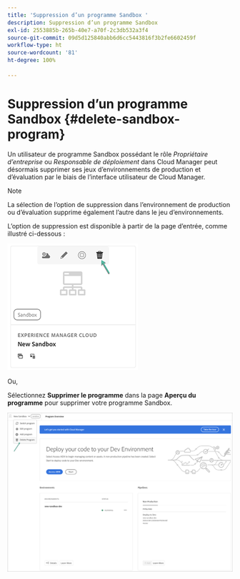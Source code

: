 ```yaml
---
title: 'Suppression d’un programme Sandbox '
description: Suppression d’un programme Sandbox
exl-id: 2553885b-265b-40e7-a70f-2c3db532a3f4
source-git-commit: 09d5d125840abb6d6cc5443816f3b2fe6602459f
workflow-type: ht
source-wordcount: '81'
ht-degree: 100%

---
```


# Suppression d’un programme Sandbox {#delete-sandbox-program}

Un utilisateur de programme Sandbox possédant le rôle *Propriétaire d’entreprise* ou *Responsable de déploiement* dans Cloud Manager peut désormais supprimer ses jeux d’environnements de production et d’évaluation par le biais de l’interface utilisateur de Cloud Manager.

>[!NOTE]
>La sélection de l’option de suppression dans l’environnement de production ou d’évaluation supprime également l’autre dans le jeu d’environnements.

L’option de suppression est disponible à partir de la page d’entrée, comme illustré ci-dessous :

![](assets/delete-sandbox1.png)

Ou,

Sélectionnez **Supprimer le programme** dans la page **Aperçu du programme** pour supprimer votre programme Sandbox.

![](assets/delete-sandbox2.png)
